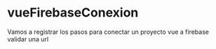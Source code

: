 # vueFirebaseConexion
Vamos a registrar los pasos para conectar un proyecto vue a firebase validar una url
